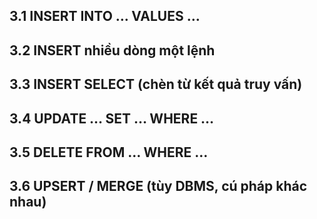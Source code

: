 ## 3.1 INSERT INTO … VALUES …  
## 3.2 INSERT nhiều dòng một lệnh  
## 3.3 INSERT SELECT (chèn từ kết quả truy vấn)  
## 3.4 UPDATE … SET … WHERE …  
## 3.5 DELETE FROM … WHERE …  
## 3.6 UPSERT / MERGE (tùy DBMS, cú pháp khác nhau)